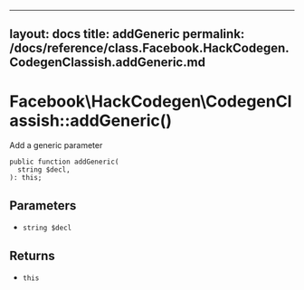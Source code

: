 
***

layout: docs
title: addGeneric
permalink: /docs/reference/class.Facebook.HackCodegen.CodegenClassish.addGeneric.md
---







# Facebook\\HackCodegen\\CodegenClassish::addGeneric()




Add a generic parameter




``` Hack
public function addGeneric(
  string $decl,
): this;
```




## Parameters




+ ` string $decl `




## Returns




* ` this `